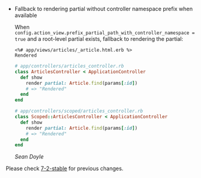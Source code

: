 *   Fallback to rendering partial without controller namespace prefix when available

    When `config.action_view.prefix_partial_path_with_controller_namespace =
    true` and a root-level partial exists, fallback to rendering the partial:

    ```erb
    <%# app/views/articles/_article.html.erb %>
    Rendered
    ```

    ```ruby
    # app/controllers/articles_controller.rb
    class ArticlesController < ApplicationController
      def show
        render partial: Article.find(params[:id])
        # => "Rendered"
      end
    end

    # app/controllers/scoped/articles_controller.rb
    class Scoped::ArticlesController < ApplicationController
      def show
        render partial: Article.find(params[:id])
        # => "Rendered"
      end
    end
    ```

    *Sean Doyle*

Please check [7-2-stable](https://github.com/rails/rails/blob/7-2-stable/actionview/CHANGELOG.md) for previous changes.
